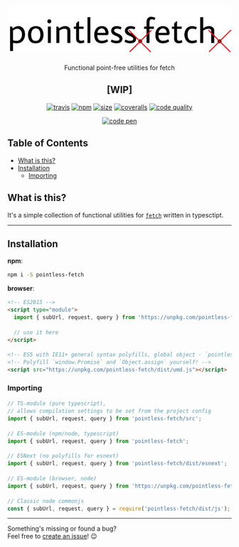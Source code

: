 <h1 align="center">
  <img src="assets/logo.svg"/>
</h1>

<p align="center">
Functional point-free utilities for fetch
</p>

<h2 align="center">
[WIP]
</h2>

<p align="center">
<a href="https://travis-ci.com/raiondesu-experiments/pointless-fetch" title="Latest Travis CI build"><img src="https://img.shields.io/travis/com/raiondesu-experiments/pointless-fetch?style=flat-square" alt="travis"></a>
<a href="https://www.npmjs.com/package/pointless-fetch" title="Downloads per month, but who cares?"><img src="https://img.shields.io/npm/dm/pointless-fetch.svg?style=flat-square" alt="npm"></a>
<a href="https://bundlephobia.com/result?p=pointless-fetch@latest" title="minzipped size"><img src="https://img.shields.io/bundlephobia/minzip/pointless-fetch@latest?style=flat-square" alt="size"></a>
<a href="https://coveralls.io/github/raiondesu-experiments/pointless-fetch" title="Code coverage"><img src="https://img.shields.io/coveralls/github/raiondesu-experiments/pointless-fetch?style=flat-square" alt="coveralls"></a>
<a href="https://codeclimate.com/github/raiondesu-experiments/pointless-fetch/maintainability" title="Code quality"><img src="https://img.shields.io/codeclimate/maintainability/raiondesu-experiments/pointless-fetch?style=flat-square" alt="code quality"></a></p>
</p>

<p align="center">
<a href="https://codepen.io/raiondesu/pen/qBBPPom" title="Link to in-browser playground"><img src="https://img.shields.io/badge/playground-link-blueviolet?style=flat-square" alt="code pen"></a>
</p>

## Table of Contents<!-- omit in toc -->
- [What is this?](#what-is-this)
- [Installation](#installation)
  - [Importing](#importing)

## What is this?

It's a simple collection of functional utilities for [`fetch`](https://developer.mozilla.org/en-US/docs/Web/API/WindowOrWorkerGlobalScope/fetch) written in typesctipt.

---

## Installation

**npm**:
```bash
npm i -S pointless-fetch
```

**browser**:
```html
<!-- ES2015 -->
<script type="module">
  import { subUrl, request, query } from 'https://unpkg.com/pointless-fetch';

  // use it here
</script>

<!-- ES5 with IE11+ general syntax polyfills, global object - `pointless` -->
<!-- Polyfill `window.Promise` and `Object.assign` yourself! -->
<script src="https://unpkg.com/pointless-fetch/dist/umd.js"></script>
```

### Importing

```ts
// TS-module (pure typescript),
// allows compilation settings to be set from the project config
import { subUrl, request, query } from 'pointless-fetch/src';

// ES-module (npm/node, typescript)
import { subUrl, request, query } from 'pointless-fetch';

// ESNext (no polyfills for esnext)
import { subUrl, request, query } from 'pointless-fetch/dist/esnext';

// ES-module (browser, node)
import { subUrl, request, query } from 'https://unpkg.com/pointless-fetch';

// Classic node commonjs
const { subUrl, request, query } = require('pointless-fetch/dist/js');
```



---

Something's missing or found a bug?\
Feel free to [create an issue](https://github.com/raiondesu-experiments/pointless-fetch/issues/new)! 😉
